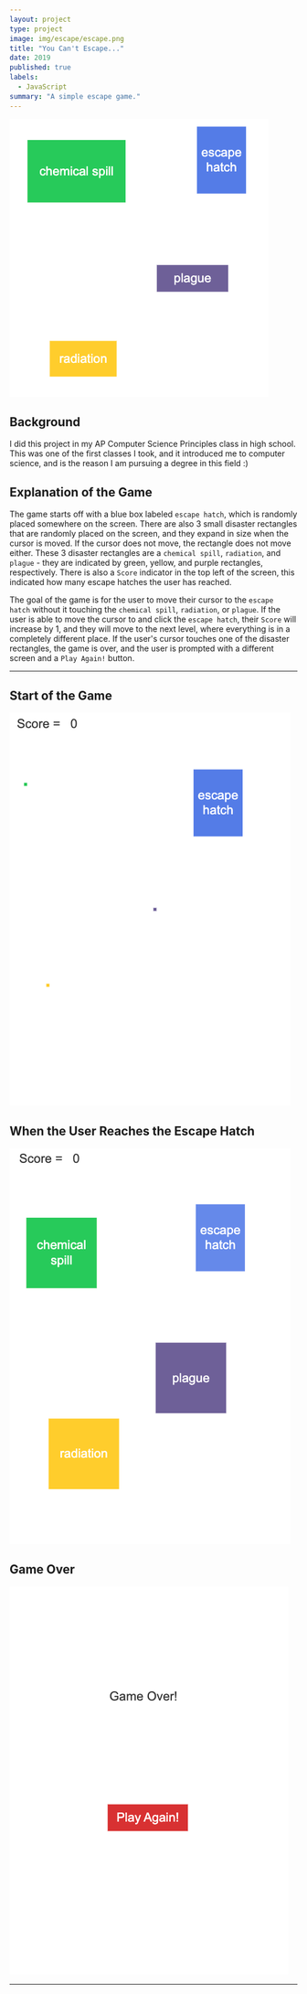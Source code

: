```yaml
---
layout: project
type: project
image: img/escape/escape.png
title: "You Can't Escape..."
date: 2019
published: true
labels:
  - JavaScript
summary: "A simple escape game."
---
```


<img class="img-fluid" src="../img/escape/escape.png">

## Background

I did this project in my AP Computer Science Principles class in high school. This was one of the first classes I took, and it introduced me to computer science, and is the reason I am pursuing a degree in this field :)

## Explanation of the Game

The game starts off with a blue box labeled `escape hatch`, which is randomly placed somewhere on the screen. There are also 3 small disaster rectangles that are randomly placed on the screen, and they expand in size when the cursor is moved. If the cursor does not move, the rectangle does not move either. These 3 disaster rectangles are a `chemical spill`, `radiation`, and `plague` - they are indicated by green, yellow, and purple rectangles, respectively. There is also a `Score` indicator in the top left of the screen, this indicated how many escape hatches the user has reached.

The goal of the game is for the user to move their cursor to the `escape hatch` without it touching the `chemical spill`, `radiation`, or `plague`. If the user is able to move the cursor to and click the `escape hatch`, their `Score` will increase by 1, and they will move to the next level, where everything is in a completely different place. If the user's cursor touches one of the disaster rectangles, the game is over, and the user is prompted with a different screen and a `Play Again!` button.

<hr>


## Start of the Game

<img class="img-fluid" src="../img/escape/escapeStart.png">

<br>

## When the User Reaches the Escape Hatch

<img class="img-fluid" src="../img/escape/escapeReached.png">

<br>

## Game Over

<img class="img-fluid" src="../img/escape/escapeGameOver.png">

<hr>

